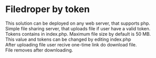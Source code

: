 # Filedroper by token
This solution can be deployed on any web server, that supports php.   
Simple file sharing server, that uploads file if user have a valid token.   
Tokens contains in index.php. Maximum file size by default is 50 MB.   
This value and tokens can be changed by editing index.php   
After uploading file user recive one-time link do download file.   
File removes after downloading.     

